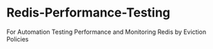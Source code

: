# Redis-Performance-Testing
For Automation Testing Performance and Monitoring Redis by Eviction Policies
